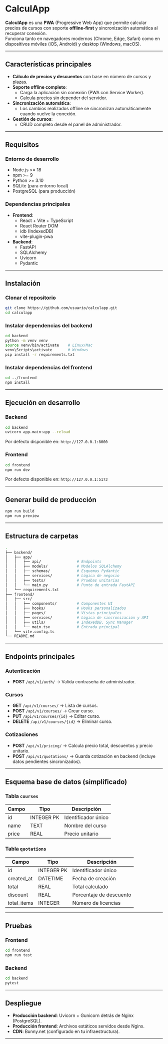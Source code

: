 # CalculApp

**CalculApp** es una **PWA** (Progressive Web App) que permite calcular precios de cursos con soporte **offline-first** y sincronización automática al recuperar conexión.  
Funciona tanto en navegadores modernos (Chrome, Edge, Safari) como en dispositivos móviles (iOS, Android) y desktop (Windows, macOS).

---

## Características principales

- **Cálculo de precios y descuentos** con base en número de cursos y plazas.
- **Soporte offline completo**:  
  - Carga la aplicación sin conexión (PWA con Service Worker).  
  - Calcula precios sin depender del servidor.
- **Sincronización automática**:  
  - Los cambios realizados offline se sincronizan automáticamente cuando vuelve la conexión.
- **Gestión de cursos**:  
  - CRUD completo desde el panel de administrador.

---

## Requisitos

### Entorno de desarrollo
- Node.js >= 18
- npm >= 9
- Python >= 3.10
- SQLite (para entorno local)
- PostgreSQL (para producción)

### Dependencias principales
- **Frontend**:  
  - React + Vite + TypeScript  
  - React Router DOM  
  - idb (IndexedDB)  
  - vite-plugin-pwa
- **Backend**:  
  - FastAPI  
  - SQLAlchemy  
  - Uvicorn  
  - Pydantic

---

## Instalación

### Clonar el repositorio
```bash
git clone https://github.com/usuario/calculapp.git
cd calculapp
````

### Instalar dependencias del backend

```bash
cd backend
python -m venv venv
source venv/bin/activate    # Linux/Mac
venv\Scripts\activate       # Windows
pip install -r requirements.txt
```

### Instalar dependencias del frontend

```bash
cd ../frontend
npm install
```

---

## Ejecución en desarrollo

### Backend

```bash
cd backend
uvicorn app.main:app --reload
```

Por defecto disponible en: `http://127.0.0.1:8000`

### Frontend

```bash
cd frontend
npm run dev
```

Por defecto disponible en: `http://127.0.0.1:5173`

---

## Generar build de producción

```bash
npm run build
npm run preview
```

---

## Estructura de carpetas

```bash
.
├── backend/
│   ├── app/
│   │   ├── api/                # Endpoints
│   │   ├── models/             # Modelos SQLAlchemy
│   │   ├── schemas/            # Esquemas Pydantic
│   │   ├── services/           # Lógica de negocio
│   │   ├── tests/              # Pruebas unitarias
│   │   └── main.py             # Punto de entrada FastAPI
│   └── requirements.txt
├── frontend/
│   ├── src/
│   │   ├── components/         # Componentes UI
│   │   ├── hooks/              # Hooks personalizados
│   │   ├── pages/              # Vistas principales
│   │   ├── services/           # Lógica de sincronización y API
│   │   ├── utils/              # IndexedDB, Sync Manager
│   │   └── main.tsx            # Entrada principal
│   └── vite.config.ts
└── README.md
```

---

## Endpoints principales

### **Autenticación**

* **POST** `/api/v1/auth/` → Valida contraseña de administrador.

### **Cursos**

* **GET** `/api/v1/courses/` → Lista de cursos.
* **POST** `/api/v1/courses/` → Crear curso.
* **PUT** `/api/v1/courses/{id}` → Editar curso.
* **DELETE** `/api/v1/courses/{id}` → Eliminar curso.

### **Cotizaciones**

* **POST** `/api/v1/pricing/` → Calcula precio total, descuentos y precio unitario.
* **POST** `/api/v1/quotations/` → Guarda cotización en backend (incluye datos pendientes sincronizados).

---

## Esquema base de datos (simplificado)

### Tabla `courses`

| Campo | Tipo       | Descripción         |
| ----- | ---------- | ------------------- |
| id    | INTEGER PK | Identificador único |
| name  | TEXT       | Nombre del curso    |
| price | REAL       | Precio unitario     |

### Tabla `quotations`

| Campo        | Tipo       | Descripción             |
| ------------ | ---------- | ----------------------- |
| id           | INTEGER PK | Identificador único     |
| created\_at  | DATETIME   | Fecha de creación       |
| total        | REAL       | Total calculado         |
| discount     | REAL       | Porcentaje de descuento |
| total\_items | INTEGER    | Número de licencias     |

---

## Pruebas

### Frontend

```bash
cd frontend
npm run test
```

### Backend

```bash
cd backend
pytest
```

---

## Despliegue

* **Producción backend**: Uvicorn + Gunicorn detrás de Nginx (PostgreSQL).
* **Producción frontend**: Archivos estáticos servidos desde Nginx.
* **CDN**: Bunny.net (configurado en tu infraestructura).

---
